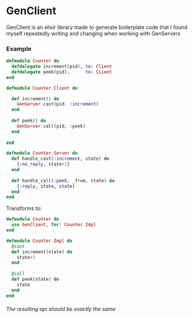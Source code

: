 # GenClient
GenClient is an elixir library made to generate boilerplate code that I found myself repeatedly writing and changing when working with GenServers

### Example

```elixir
defmodule Counter do
  defdelegate increment(pid), to: Client
  defdelegate peek(pid),      to: CLient
end

defmodule Counter.Client do

  def increment() do
    GenServer.cast(pid. :increment)
  end
  
  def peek() do
    GenServer.call(pid, :peek)
  end
  
end

defmodule Counter.Server do
  def handle_cast(:increment, state) do
    {:no_reply, state+1}
  end
  
  def handle_call(:peek, _from, state) do
    {:reply, state, state}
  end
end

```

Transforms to:

```elixir
defmodule Counter do
  use GenClient, for: Counter.Impl
end

defmodule Counter.Impl do
  @cast
  def increment(state) do
    state+1
  end
  
  @call
  def peek(state) do
    state
  end
end
```

###### The resulting api should be exactly the same
